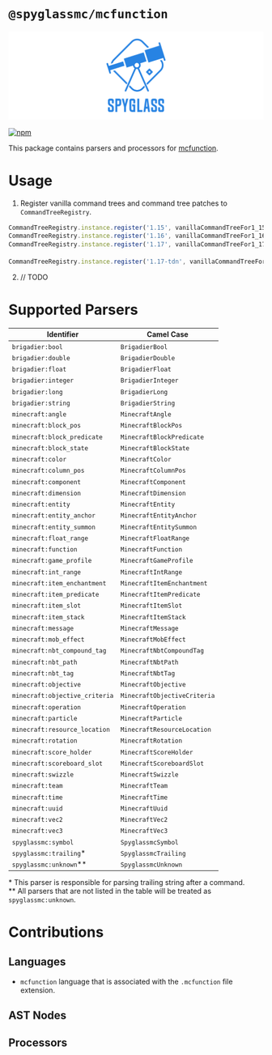 # `@spyglassmc/mcfunction`

![banner](https://raw.githubusercontent.com/SPYGlassMC/logo/main/banner.png)

[![npm](https://img.shields.io/npm/v/@spyglassmc/mcfunction.svg?logo=npm&style=flat-square)](https://npmjs.com/package/@spyglassmc/mcfunction)

This package contains parsers and processors for [mcfunction][mcfunction].

# Usage

1. Register vanilla command trees and command tree patches to `CommandTreeRegistry`.
```typescript
CommandTreeRegistry.instance.register('1.15', vanillaCommandTreeFor1_15)
CommandTreeRegistry.instance.register('1.16', vanillaCommandTreeFor1_16)
CommandTreeRegistry.instance.register('1.17', vanillaCommandTreeFor1_17)

CommandTreeRegistry.instance.register('1.17-tdn', vanillaCommandTreeFor1_17, tridentCommandTreePatchFor1_17)
```
2. // TODO

# Supported Parsers

| Identifier                     | Camel Case                   |
| ------------------------------ | ---------------------------- |
| `brigadier:bool`               | `BrigadierBool`              |
| `brigadier:double`             | `BrigadierDouble`            |
| `brigadier:float`              | `BrigadierFloat`             |
| `brigadier:integer`            | `BrigadierInteger`           |
| `brigadier:long`               | `BrigadierLong`              |
| `brigadier:string`             | `BrigadierString`            |
| `minecraft:angle`              | `MinecraftAngle`             |
| `minecraft:block_pos`          | `MinecraftBlockPos`          |
| `minecraft:block_predicate`    | `MinecraftBlockPredicate`    |
| `minecraft:block_state`        | `MinecraftBlockState`        |
| `minecraft:color`              | `MinecraftColor`             |
| `minecraft:column_pos`         | `MinecraftColumnPos`         |
| `minecraft:component`          | `MinecraftComponent`         |
| `minecraft:dimension`          | `MinecraftDimension`         |
| `minecraft:entity`             | `MinecraftEntity`            |
| `minecraft:entity_anchor`      | `MinecraftEntityAnchor`      |
| `minecraft:entity_summon`      | `MinecraftEntitySummon`      |
| `minecraft:float_range`        | `MinecraftFloatRange`        |
| `minecraft:function`           | `MinecraftFunction`          |
| `minecraft:game_profile`       | `MinecraftGameProfile`       |
| `minecraft:int_range`          | `MinecraftIntRange`          |
| `minecraft:item_enchantment`   | `MinecraftItemEnchantment`   |
| `minecraft:item_predicate`     | `MinecraftItemPredicate`     |
| `minecraft:item_slot`          | `MinecraftItemSlot`          |
| `minecraft:item_stack`         | `MinecraftItemStack`         |
| `minecraft:message`            | `MinecraftMessage`           |
| `minecraft:mob_effect`         | `MinecraftMobEffect`         |
| `minecraft:nbt_compound_tag`   | `MinecraftNbtCompoundTag`    |
| `minecraft:nbt_path`           | `MinecraftNbtPath`           |
| `minecraft:nbt_tag`            | `MinecraftNbtTag`            |
| `minecraft:objective`          | `MinecraftObjective`         |
| `minecraft:objective_criteria` | `MinecraftObjectiveCriteria` |
| `minecraft:operation`          | `MinecraftOperation`         |
| `minecraft:particle`           | `MinecraftParticle`          |
| `minecraft:resource_location`  | `MinecraftResourceLocation`  |
| `minecraft:rotation`           | `MinecraftRotation`          |
| `minecraft:score_holder`       | `MinecraftScoreHolder`       |
| `minecraft:scoreboard_slot`    | `MinecraftScoreboardSlot`    |
| `minecraft:swizzle`            | `MinecraftSwizzle`           |
| `minecraft:team`               | `MinecraftTeam`              |
| `minecraft:time`               | `MinecraftTime`              |
| `minecraft:uuid`               | `MinecraftUuid`              |
| `minecraft:vec2`               | `MinecraftVec2`              |
| `minecraft:vec3`               | `MinecraftVec3`              |
| `spyglassmc:symbol`            | `SpyglassmcSymbol`           |
| `spyglassmc:trailing`\*        | `SpyglassmcTrailing`         |
| `spyglassmc:unknown`\*\*       | `SpyglassmcUnknown`          |

\* This parser is responsible for parsing trailing string after a command.  \
\*\* All parsers that are not listed in the table will be treated as `spyglassmc:unknown`.

# Contributions

## Languages

- `mcfunction` language that is associated with the `.mcfunction` file extension.

## AST Nodes

## Processors

[mcfunction]: https://minecraft.fandom.com/Function_(Java_Edition)

